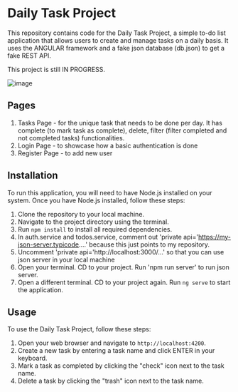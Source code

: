 # Daily Task Project

This repository contains code for the Daily Task Project, a simple to-do list application that allows users to create and manage tasks on a daily basis.
It uses the ANGULAR framework and a fake json database (db.json) to get a fake REST API.

This project is still IN PROGRESS.

![image](https://github.com/Puffyfish/Daily-Task-Project/assets/93864592/b8892749-72ba-447d-8c61-8d34eb1f717c)

## Pages

1. Tasks Page - for the unique task that needs to be done per day. It has complete (to mark task as complete), delete, filter (filter completed and not completed tasks) functionalities.
2. Login Page - to showcase how a basic authentication is done
3. Register Page - to add new user

## Installation

To run this application, you will need to have Node.js installed on your system. Once you have Node.js installed, follow these steps:

1. Clone the repository to your local machine.
2. Navigate to the project directory using the terminal.
3. Run `npm install` to install all required dependencies.
4. In auth.service and todos.service, comment out 'private api='https://my-json-server.typicode....' because this just points to my repository.
5. Uncomment 'private api='http://localhost:3000/...' so that you can use json server in your local machine
6. Open your terminal. CD to your project. Run 'npm run server' to run json server.
7. Open a different terminal. CD to your project again. Run `ng serve` to start the application.

## Usage

To use the Daily Task Project, follow these steps:

1. Open your web browser and navigate to `http://localhost:4200`.
2. Create a new task by entering a task name and click ENTER in your keyboard.
3. Mark a task as completed by clicking the "check" icon next to the task name.
4. Delete a task by clicking the "trash" icon next to the task name.
